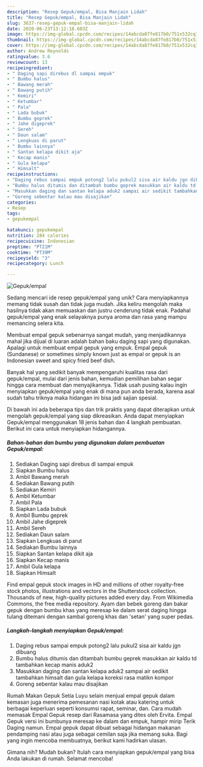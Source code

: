 ```yaml
---
description: "Resep Gepuk/empal, Bisa Manjain Lidah"
title: "Resep Gepuk/empal, Bisa Manjain Lidah"
slug: 3637-resep-gepuk-empal-bisa-manjain-lidah
date: 2020-06-23T13:12:18.603Z
image: https://img-global.cpcdn.com/recipes/14abcda87fe817b0/751x532cq70/gepukempal-foto-resep-utama.jpg
thumbnail: https://img-global.cpcdn.com/recipes/14abcda87fe817b0/751x532cq70/gepukempal-foto-resep-utama.jpg
cover: https://img-global.cpcdn.com/recipes/14abcda87fe817b0/751x532cq70/gepukempal-foto-resep-utama.jpg
author: Andrew Reynolds
ratingvalue: 3.6
reviewcount: 13
recipeingredient:
- " Daging sapi direbus dl sampai empuk"
- " Bumbu halus"
- " Bawang merah"
- " Bawang putih"
- " Kemiri"
- " Ketumbar"
- " Pala"
- " Lada bubuk"
- " Bumbu geprek"
- " Jahe digeprek"
- " Sereh"
- " Daun salam"
- " Lengkuas di parut"
- " Bumbu lainnya"
- " Santan kelapa dikit aja"
- " Kecap manis"
- " Gula kelapa"
- " Himsalt"
recipeinstructions:
- "Daging rebus sampai empuk potong2 lalu pukul2 sisa air kaldu jgn dibuang"
- "Bumbu halus ditumis dan ditambah bumbu geprek masukkan air kaldu td tambahkan kecap manis aduk2"
- "Masukkan daging dan santan kelapa aduk2 sampai air sedikit tambahkan himsalt dan gula kelapa koreksi rasa matikn kompor"
- "Goreng sebentar kalau mau disajikan"
categories:
- Resep
tags:
- gepukempal

katakunci: gepukempal 
nutrition: 284 calories
recipecuisine: Indonesian
preptime: "PT21M"
cooktime: "PT39M"
recipeyield: "3"
recipecategory: Lunch

---
```



![Gepuk/empal](https://img-global.cpcdn.com/recipes/14abcda87fe817b0/751x532cq70/gepukempal-foto-resep-utama.jpg)

Sedang mencari ide resep gepuk/empal yang unik? Cara menyiapkannya memang tidak susah dan tidak juga mudah. Jika keliru mengolah maka hasilnya tidak akan memuaskan dan justru cenderung tidak enak. Padahal gepuk/empal yang enak selayaknya punya aroma dan rasa yang mampu memancing selera kita.

Membuat empal gepuk sebenarnya sangat mudah, yang menjadikannya mahal jika dijual di luaran adalah bahan baku daging sapi yang digunakan. Apalagi untuk membuat empal gepuk yang empuk. Empal gepuk (Sundanese) or sometimes simply known just as empal or gepuk is an Indonesian sweet and spicy fried beef dish.

Banyak hal yang sedikit banyak mempengaruhi kualitas rasa dari gepuk/empal, mulai dari jenis bahan, kemudian pemilihan bahan segar hingga cara membuat dan menyajikannya. Tidak usah pusing kalau ingin menyiapkan gepuk/empal yang enak di mana pun anda berada, karena asal sudah tahu triknya maka hidangan ini bisa jadi sajian spesial.


Di bawah ini ada beberapa tips dan trik praktis yang dapat diterapkan untuk mengolah gepuk/empal yang siap dikreasikan. Anda dapat menyiapkan Gepuk/empal menggunakan 18 jenis bahan dan 4 langkah pembuatan. Berikut ini cara untuk menyiapkan hidangannya.

<!--inarticleads1-->

##### Bahan-bahan dan bumbu yang digunakan dalam pembuatan Gepuk/empal:

1. Sediakan  Daging sapi direbus dl sampai empuk
1. Siapkan  Bumbu halus
1. Ambil  Bawang merah
1. Sediakan  Bawang putih
1. Sediakan  Kemiri
1. Ambil  Ketumbar
1. Ambil  Pala
1. Siapkan  Lada bubuk
1. Ambil  Bumbu geprek
1. Ambil  Jahe digeprek
1. Ambil  Sereh
1. Sediakan  Daun salam
1. Siapkan  Lengkuas di parut
1. Sediakan  Bumbu lainnya
1. Siapkan  Santan kelapa dikit aja
1. Siapkan  Kecap manis
1. Ambil  Gula kelapa
1. Siapkan  Himsalt


Find empal gepuk stock images in HD and millions of other royalty-free stock photos, illustrations and vectors in the Shutterstock collection. Thousands of new, high-quality pictures added every day. From Wikimedia Commons, the free media repository. Ayam dan bebek goreng dan bakar gepuk dengan bumbu khas yang meresap ke dalam serat daging hingga tulang ditemani dengan sambal goreng khas dan &#39;setan&#39; yang super pedas. 

<!--inarticleads2-->

##### Langkah-langkah menyiapkan Gepuk/empal:

1. Daging rebus sampai empuk potong2 lalu pukul2 sisa air kaldu jgn dibuang
1. Bumbu halus ditumis dan ditambah bumbu geprek masukkan air kaldu td tambahkan kecap manis aduk2
1. Masukkan daging dan santan kelapa aduk2 sampai air sedikit tambahkan himsalt dan gula kelapa koreksi rasa matikn kompor
1. Goreng sebentar kalau mau disajikan


Rumah Makan Gepuk Setia Luyu selain menjual empal gepuk dalam kemasan juga menerima pemesanan nasi kotak atau katering untuk berbagai keperluan seperti konsumsi rapat, seminar, dan. Cara mudah memasak Empal Gepuk resep dari Rasamasa yang dites oleh Ervita. Empal Gepuk versi ini bumbunya meresap ke dalam dan empuk, hampir mirip Terik Daging namun. Empal gepuk dapat dibuat sebagai hidangan makanan pendamping nasi atau juga sebagai cemilan saja jika memang suka. Bagi yang ingin mencoba membuatnya, berikut kami hadirkan ulasan. 

Gimana nih? Mudah bukan? Itulah cara menyiapkan gepuk/empal yang bisa Anda lakukan di rumah. Selamat mencoba!
